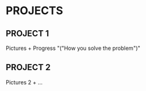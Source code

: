 <html>
      <h1>
          PROJECTS
      </h1>
      <body>
            <h2> PROJECT 1 </h2>
            <p> Pictures + Progress "("How you solve the problem")"</p>
            <h2> PROJECT 2 </h2>
            <p> Pictures 2 + ... </p>
      </body>
</html>
